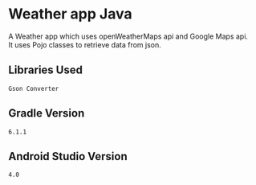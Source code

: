 # Weather app Java
A Weather app which uses openWeatherMaps api and Google Maps api.  
 It uses Pojo classes to retrieve data from json.
 
 ## Libraries Used
    Gson Converter
    
 ## Gradle Version
    6.1.1
    
 ## Android Studio Version
    4.0

